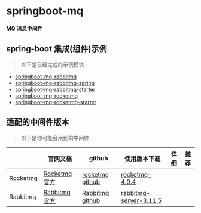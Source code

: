 # springboot-mq

**MQ 消息中间件**

## spring-boot 集成(组件)示例

> 以下是已经完成的示例模块

- [springboot-mq-rabbitmq](springboot-mq-rabbitmq)
- [springboot-mq-rabbitmq-spring](springboot-mq-rabbitmq-spring)
- [springboot-mq-rabbitmq-starter](springboot-mq-rabbitmq-starter)
- [springboot-mq-rocketmq](springboot-mq-rocketmq)
- [springboot-mq-rocketmq-starter](springboot-mq-rocketmq4x-starter)


## 适配的中间件版本

> 以下是你可能会用到的中间件

|                    | 官网文档 | github  | 使用版本下载  | 详细  |  推荐  |
| ----------------- | ---------- | ---------- | ---------- | ---------- | ---------- | 
| Rocketmq         | [Rocketmq 官方](https://rocketmq.apache.org/zh/)       | [rocketmq github](https://github.com/apache/rocketmq)        | [rocketmq-4.9.4](https://github.com/apache/rocketmq/releases/tag/rocketmq-all-4.9.4)  |   |  |
| Rabbitmq         | [Rabbitmq 官方](https://www.rabbitmq.com/)       | [Rabbitmq github](https://github.com/rabbitmq)        | [rabbitmq-server-3.11.5](https://github.com/rabbitmq/rabbitmq-server/releases/tag/v3.11.5)  |   |  |
